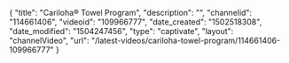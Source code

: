 {
    "title": "Cariloha&reg; Towel Program",
    "description": "",
    "channelid": "114661406",
    "videoid": "109966777",
    "date_created": "1502518308",
    "date_modified": "1504247456",
    "type": "captivate",
    "layout": "channelVideo",
    "url": "\/latest-videos\/cariloha-towel-program\/114661406-109966777"
}
